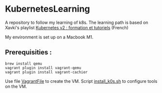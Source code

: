 # KubernetesLearning

A repository to follow my learning of k8s.
The learning path is based on Xavki's playlist [Kubernetes v2 : formation et tutoriels](https://youtube.com/playlist?list=PLn6POgpklwWo6wiy2G3SjBubF6zXjksap&feature=shared) (French)

My environment is set up on a Macbook M1.

## Prerequisities :

```
brew install qemu
vagrant plugin install vagrant-qemu
vagrant plugin install vagrant-cachier
```

Use file [VagrantFile](./VagrantFile) to create the VM.
Script [install_k0s.sh](./install_k0s.sh) to configure tools on the VM.
